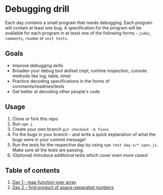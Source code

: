 # Debugging drill

Each day contains a small program that needs debugging. Each program will contain at least one bug. A specification for the program will be available for each program in at least one of the following forms - `jsdoc`, `comments`, `readme` or `unit tests`.

## Goals
- Improve debugging skills
- Broaden your debug tool skillset (repl, runtime inspection, console methods like log, table, time)
- Practice decoding specifications in the forms of comments/readmes/tests
- Get better at decoding other people's code

## Usage

1. Clone or fork this repo
1. Run `npm i`
1. Create your own branch `git checkout -b fixes`
1. Fix the bugs in your branch - and write a quick explanation of what the bugs were in your commit message!
1. Run the tests for the respective day by using `npm test day-x/*.spec.js`. Make sure all the tests are passing.
1. (Optional) Introduce additional tests which cover even more cases!

## Table of contents
1. [Day 1 - map function over array](./day-1/map.js)
1. [Day 2 - find product of space-separated numbers](./day-2/product.js)
